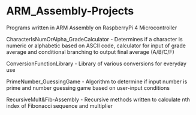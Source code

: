 # ARM_Assembly-Projects
Programs written in ARM Assembly on RaspberryPi 4 Microcontroller

CharacterIsNumOrAlpha_GradeCalculator - Determines if a character is numeric or alphabetic based on ASCII code, calculator for input of grade average and conditional branching to output final average (A/B/C/F)

ConversionFunctionLibrary - Library of various conversions for everyday use

PrimeNumber_GuessingGame - Algorithm to determine if input number is prime and number guessing game based on user-input conditions

RecursiveMult&Fib-Assembly - Recursive methods written to calculate nth index of Fibonacci sequence and multiplier  
